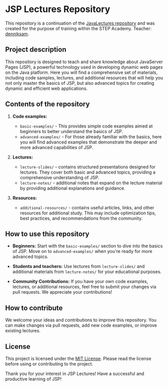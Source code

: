 # JSP Lectures Repository

This repository is a continuation of the [JavaLectures repository](https://github.com/HatoryHanzo182/JavaLectures) and was created for the purpose of training within the STEP Academy. Teacher: [denniksam](https://github.com/denniksam).

## Project description

This repository is designed to teach and share knowledge about JavaServer Pages (JSP), a powerful technology used in developing dynamic web pages on the Java platform. Here you will find a comprehensive set of materials, including code samples, lectures, and additional resources that will help you not only master the basics of JSP, but also advanced topics for creating dynamic and efficient web applications.

## Contents of the repository

1. **Code examples:**
     - `basic-examples/` - This provides simple code examples aimed at beginners to better understand the basics of JSP.
     - `advanced-examples/` - For those already familiar with the basics, here you will find advanced examples that demonstrate the deeper and more advanced capabilities of JSP.

2. **Lectures:**
     - `lecture-slides/` - contains structured presentations designed for lectures. They cover both basic and advanced topics, providing a comprehensive understanding of JSP.
     - `lecture-notes/` - additional notes that expand on the lecture material by providing additional explanations and guidance.

3. **Resources:**
     - `additional-resources/` - contains useful articles, links, and other resources for additional study. This may include optimization tips, best practices, and recommendations from the community.

## How to use this repository

- **Beginners:** Start with the `basic-examples/` section to dive into the basics of JSP. Move on to `advanced-examples/` when you're ready for more advanced topics.

- **Students and teachers:** Use lectures from `lecture-slides/` and additional materials from `lecture-notes/` for your educational purposes.

- **Community Contributions:** If you have your own code examples, lectures, or additional resources, feel free to submit your changes via pull requests. We appreciate your contributions!

## How to contribute

We welcome your ideas and contributions to improve this repository. You can make changes via pull requests, add new code examples, or improve existing lectures.

## License

This project is licensed under the [MIT License](LICENSE). Please read the license before using or contributing to the project.

Thank you for your interest in JSP Lectures! Have a successful and productive learning of JSP!